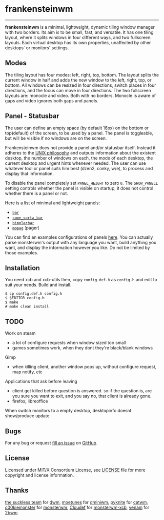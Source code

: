 frankensteinwm
=============


----------------------
**frankensteinwm** is a minimal, lightweight, dynamic tiling window manager with 
two borders. Its aim is to be small, fast, and versatile. It has one tiling layout, where
it splits windows in four different ways, and two fullscreen layouts. Each virtual desktop
has its own properties, unaffected by other desktops' or monitors' settings.

Modes
-----

The tiling layout has four modes: left, right, top, bottom. The layout splits the current
window in half and adds the new window to the left, right, top, or bottom. All windows can
be resized in four directions, switch places in four directions, and the focus can move in
four directions. 
The two fullscreen layouts are: monocle and video. Both with no borders. Monocle is aware
of gaps and video ignores both gaps and panels.

Panel - Statusbar
-----------------

The user can define an empty space (by default 16px) on the bottom or top(default) of the
screen, to be used by a panel. The panel is toggleable, but will be visible if no windows
are on the screen.

Frankensteinwm does not provide a panel and/or statusbar itself. Instead it adheres
to the [UNIX philosophy][unix] and outputs information about the existent
desktop, the number of windows on each, the mode of each desktop, the current
desktop and urgent hints whenever needed. The user can use whatever tool or
panel suits him best (dzen2, conky, w/e), to process and display that information.

To disable the panel completely set `PANEL_HEIGHT` to zero `0`.
The `SHOW_PANELL` setting controls whether the panel is visible on startup,
it does not control whether there is a panel or not.

 [unix]: http://en.wikipedia.org/wiki/Unix_philosophy

Here is a list of minimal and lightweight panels:

 * [`bar`](https://github.com/LemonBoy/bar)
 * [`some_sorta_bar`](https://github.com/moetunes/Some_sorta_bar)
 * [`bipolarbar`](https://github.com/moetunes/bipolarbar)
 * [`mopag`](https://github.com/c00kiemon5ter/mopag) (pager)

You can find an examples configurations of panels [here](https://gist.github.com/1905427).
You can actually parse monsterwm's output with any language you want,
build anything you want, and display the information however you like.
Do not be limited by those examples.

Installation
------------

You need xcb and xcb-utils then,
copy `config.def.h` as `config.h`
and edit to suit your needs.
Build and install.

    $ cp config.def.h config.h
    $ $EDITOR config.h
    $ make
    # make clean install

TODO
----

Work on steam
  * a lot of configure requests when window sized too small
  * games sometimes work, when they dont they're black/blank windows

Gimp
  * when killing client, another window pops up, without configure request, map notify, etc

Applications that ask before leaving
  * client get killed before question is answered. so if the question is, are you sure you
  want to exit, and you say no, that client is already gone.
  * firefox, libreoffice

When switch monitors to a empty desktop, desktopinfo doesnt show/produce update

Bugs
----

For any bug or request [fill an issue][bug] on [GitHub][ghp].

  [bug]: https://github.com/dct2012/frankensteinwm/issues
  [ghp]: https://github.com/dct2012/frankensteinwm


License
-------

Licensed under MIT/X Consortium License, see [LICENSE][law] file for more copyright and license information.

   [law]: https://raw.github.com/dct2012/frankensteinwm/master/LICENSE

Thanks
------

[the suckless team][skls] for [dwm][], 
[moetunes][] for [dminiwm][], 
[pyknite][] for [catwm][], 
[c00kiemonster][cookiemonster] for [monsterwm][], 
[Cloudef][cloudef] for [monsterwm-xcb][], 
[venam][vnm] for [2bwm][]

  [skls]: http://suckless.org/
  [dwm]:  http://dwm.suckless.org/
  [moetunes]: https://github.com/moetunes
  [dminiwm]:  https://bbs.archlinux.org/viewtopic.php?id=126463
  [pyknite]: https://github.com/pyknite
  [catwm]:   https://github.com/pyknite/catwm
  [monsterwm]: https://github.com/c00kiemon5ter/monsterwm
  [cookiemonster]: https://github.com/c00kiemon5ter
  [monsterwm-xcb]: https://github.com/Cloudef/monsterwm-xcb
  [cloudef]: https://github.com/Cloudef
  [2bwm]: https://github.com/venam/2bwm
  [vnm]: https://github.com/venam


